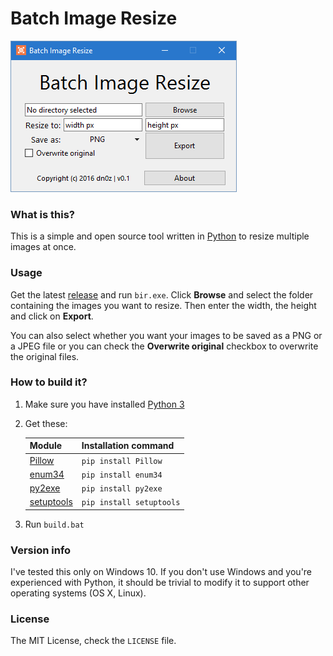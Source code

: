 # Batch Image Resize

![screenshot](screenshot.png?raw=true)

### What is this?
This is a simple and open source tool written in
[Python](https://www.python.org/) to resize multiple images at once.

### Usage
Get the latest [release](https://github.com/dn0z/Batch-Image-Resize/releases)
and run `bir.exe`. Click **Browse** and select the folder containing
the images you want to resize. Then enter the width, the height and
click on **Export**.

You can also select whether you want your images to be saved as a PNG
or a JPEG file or you can check the **Overwrite original** checkbox
to overwrite the original files.

### How to build it?
1. Make sure you have installed [Python 3](https://www.python.org/downloads/)
2. Get these:

    | Module                                                | Installation command      |
    | ----------------------------------------------------- | ------------------------- |
    | [Pillow](https://pypi.python.org/pypi/Pillow/3.4.2)   | `pip install Pillow`      |
    | [enum34](https://pypi.python.org/pypi/enum34)         | `pip install enum34`      |
    | [py2exe](https://pypi.python.org/pypi/py2exe/)        | `pip install py2exe`      |
    | [setuptools](https://pypi.python.org/pypi/setuptools) | `pip install setuptools`  |

3. Run `build.bat`

### Version info
I've tested this only on Windows 10. If you don't use Windows and you're
experienced with Python, it should be trivial to modify it to support
other operating systems (OS X, Linux).

### License
The MIT License, check the `LICENSE` file.
